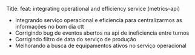 Title: feat: integrating operational and efficiency service (metrics-api)

* Integrando serviço operacional e eficiencia para centralizarmos as informações no bom dia ctt
* Corrigindo bug de eventos abertos na api de ineficiencia entre turnos
* Corrigindo filtro de data do serviço de produção
* Melhorando a busca de equipamentos ativos no serviço operacional
